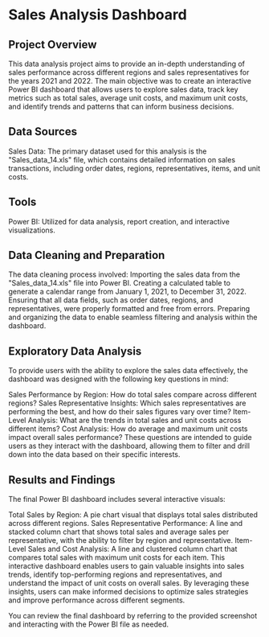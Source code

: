 # Sales Analysis Dashboard

## Project Overview
This data analysis project aims to provide an in-depth understanding of sales performance across different regions and sales representatives for the years 2021 and 2022. The main objective was to create an interactive Power BI dashboard that allows users to explore sales data, track key metrics such as total sales, average unit costs, and maximum unit costs, and identify trends and patterns that can inform business decisions.

## Data Sources
Sales Data: The primary dataset used for this analysis is the "Sales_data_14.xls" file, which contains detailed information on sales transactions, including order dates, regions, representatives, items, and unit costs.

## Tools
Power BI: Utilized for data analysis, report creation, and interactive visualizations.

## Data Cleaning and Preparation
The data cleaning process involved:
Importing the sales data from the "Sales_data_14.xls" file into Power BI.
Creating a calculated table to generate a calendar range from January 1, 2021, to December 31, 2022.
Ensuring that all data fields, such as order dates, regions, and representatives, were properly formatted and free from errors.
Preparing and organizing the data to enable seamless filtering and analysis within the dashboard.

## Exploratory Data Analysis
To provide users with the ability to explore the sales data effectively, the dashboard was designed with the following key questions in mind:

Sales Performance by Region: How do total sales compare across different regions?
Sales Representative Insights: Which sales representatives are performing the best, and how do their sales figures vary over time?
Item-Level Analysis: What are the trends in total sales and unit costs across different items?
Cost Analysis: How do average and maximum unit costs impact overall sales performance?
These questions are intended to guide users as they interact with the dashboard, allowing them to filter and drill down into the data based on their specific interests.

## Results and Findings
The final Power BI dashboard includes several interactive visuals:

Total Sales by Region: A pie chart visual that displays total sales distributed across different regions.
Sales Representative Performance: A line and stacked column chart that shows total sales and average sales per representative, with the ability to filter by region and representative.
Item-Level Sales and Cost Analysis: A line and clustered column chart that compares total sales with maximum unit costs for each item.
This interactive dashboard enables users to gain valuable insights into sales trends, identify top-performing regions and representatives, and understand the impact of unit costs on overall sales. By leveraging these insights, users can make informed decisions to optimize sales strategies and improve performance across different segments.

You can review the final dashboard by referring to the provided screenshot and interacting with the Power BI file as needed.









